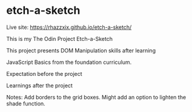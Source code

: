 # etch-a-sketch

Live site: https://rhazzxix.github.io/etch-a-sketch/

This is my The Odin Project Etch-a-Sketch

This project presents DOM Manipulation skills after learning

JavaScript Basics from the foundation curriculum.

Expectation before the project

Learnings after the project


Notes:
    Add borders to the grid boxes.
    Might add an option to lighten the shade function.
    